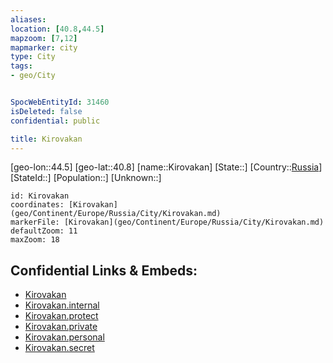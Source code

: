 ```yaml
---
aliases: 
location: [40.8,44.5]
mapzoom: [7,12] 
mapmarker: city 
type: City
tags:
- geo/City


SpocWebEntityId: 31460
isDeleted: false
confidential: public

title: Kirovakan
---
```

[geo-lon::44.5]
[geo-lat::40.8]
[name::Kirovakan]
[State::]
[Country::[Russia](geo/Continent/Europe/Russia.md)]
[StateId::]
[Population::]
[Unknown::]


```leaflet
id: Kirovakan
coordinates: [Kirovakan](geo/Continent/Europe/Russia/City/Kirovakan.md)
markerFile: [Kirovakan](geo/Continent/Europe/Russia/City/Kirovakan.md)
defaultZoom: 11 
maxZoom: 18
```


## Confidential Links & Embeds: 
- [Kirovakan](../../../../../../_public/geo/Continent/Europe/Russia/City/Kirovakan.md) 
- [Kirovakan.internal](../../../../../../_internal/geo/Continent/Europe/Russia/City/Kirovakan.internal.md) 
- [Kirovakan.protect](../../../../../../_protect/geo/Continent/Europe/Russia/City/Kirovakan.protect.md) 
- [Kirovakan.private](../../../../../../_private/geo/Continent/Europe/Russia/City/Kirovakan.private.md) 
- [Kirovakan.personal](../../../../../../_personal/geo/Continent/Europe/Russia/City/Kirovakan.personal.md) 
- [Kirovakan.secret](../../../../../../_secret/geo/Continent/Europe/Russia/City/Kirovakan.secret.md) 
